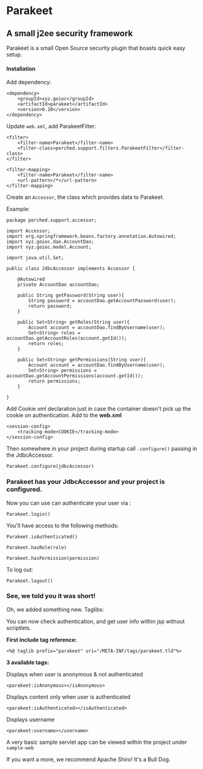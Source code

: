 Parakeet 
============

## A small j2ee security framework

Parakeet is a small Open Source security plugin that boasts quick easy setup.

#### Installation

Add dependency:

```
<dependency>
    <groupId>xyz.goioc</groupId>
    <artifactId>parakeet</artifactId>
    <version>0.10</version>
</dependency>
```

Update `web.xml`, add ParakeetFilter:

```
<filter>
    <filter-name>Parakeet</filter-name>
    <filter-class>perched.support.filters.ParakeetFilter</filter-class>
</filter>

<filter-mapping>
    <filter-name>Parakeet</filter-name>
    <url-pattern>/*</url-pattern>
</filter-mapping>
```

Create an `Accessor`, the class
which provides data to Parakeet.

Example:

```
package perched.support.accessor;

import Accessor;
import org.springframework.beans.factory.annotation.Autowired;
import xyz.goioc.dao.AccountDao;
import xyz.goioc.model.Account;

import java.util.Set;

public class JdbcAccessor implements Accessor {

    @Autowired
    private AccountDao accountDao;

    public String getPassword(String user){
        String password = accountDao.getAccountPassword(user);
        return password;
    }

    public Set<String> getRoles(String user){
        Account account = accountDao.findByUsername(user);
        Set<String> roles = accountDao.getAccountRoles(account.getId());
        return roles;
    }

    public Set<String> getPermissions(String user){
        Account account = accountDao.findByUsername(user);
        Set<String> permissions = accountDao.getAccountPermissions(account.getId());
        return permissions;
    }

}
```

Add Cookie xml declaration just in case the container 
doesn't pick up the cookie on authentication. Add to the **web.xml**

```
<session-config>
    <tracking-mode>COOKIE</tracking-mode>
</session-config>
```

Then somewhere in your project during startup call `.configure()` passing 
in the JdbcAccessor.

```
Parakeet.configure(jdbcAccessor)
```

### Parakeet has your JdbcAccessor and your project is configured. 

Now you can use can authenticate your user via :

`Parakeet.login()`

You'll have access to the following methods:

`Parakeet.isAuthenticated()`

`Parakeet.hasRole(role)`

`Parakeet.hasPermission(permission)`

To log out:

`Parakeet.logout()`

### See, we told you it was short!

Oh, we added something new. Taglibs:

You can now check authentication, and get user info 
within jsp without scriptlets.

**First include tag reference:**

`<%@ taglib prefix="parakeet" uri="/META-INF/tags/parakeet.tld"%>`

**3 available tags:**

Displays when user is anonymous & not authenticated

`<parakeet:isAnonymous></isAnonymous>`

Displays content only when user is authenticated

`<parakeet:isAuthenticated></isAuthenticated>`

Displays username

`<parakeet:username></username>`

A very basic sample servlet app can be viewed within 
the project under `sample-web`

If you want a more, we recommend Apache Shiro! It's a Bull Dog.

